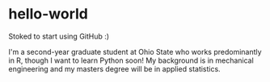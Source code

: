 # hello-world
Stoked to start using GitHub :)

I'm a second-year graduate student at Ohio State who works predominantly in R, though I want to learn Python soon! My background is in mechanical engineering and my masters degree will be in applied statistics.
